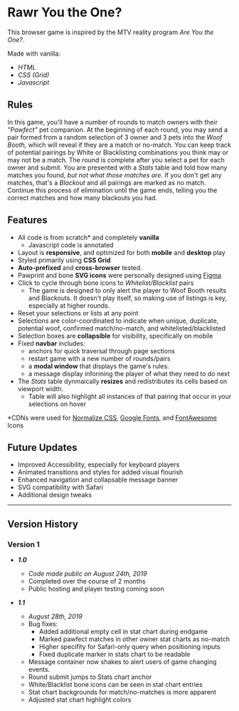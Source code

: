 # Rawr You the One?

This browser game is inspired by the MTV reality program *Are You the One?*.

Made with vanilla:
* *HTML*
* *CSS (Grid)*
* *Javascript*

Rules
--
In this game, you'll have a number of rounds to match owners with their *"Pawfect"* pet companion. At the beginning of each round, you may send a pair formed from a random selection of 3 owner and 3 pets into the *Woof Booth,* which will reveal if they are a match or no-match. You can keep track of potential pairings by White or Blacklisting combinations you think may or may not be a match. The round is complete after you select a pet for each owner and submit. You are presented with a *Stats* table and told how many matches you found, *but not what those matches are*. If you don't get any matches, that's a *Blackout* and all pairings are marked as no match. Continue this process of elimination until the game ends, telling you the correct matches and how many blackouts you had.

Features
--

* All code is from scratch* and completely **vanilla**
  * Javascript code is annotated
* Layout is **responsive**, and optimized for both **mobile** and **desktop** play
* Styled primarily using **CSS Grid**
* **Auto-prefixed** and **cross-browser** tested.
* Pawprint and bone **SVG icons** were personally designed using [Figma](https://www.figma.com)
* Click to cycle through bone icons to *Whitelist/Blacklist* pairs
    * The game is designed to only alert the player to Woof Booth results and Blackouts. It doesn't play itself, so making use of listings is key, especially at higher rounds.
* Reset your selections or lists at any point
* Selections are color-coordinated to indicate when unique, duplicate, potential woof, confirmed match/no-match, and whitelisted/blacklisted
* Selection boxes are **collapsible** for visibility, specifically on mobile
* Fixed **navbar** includes:
  * anchors for quick traversal through page sections
  * restart game with a new number of rounds/pairs
  * a **modal window** that displays the game's rules.
  * a message display informing the player of what they need to do next
* The *Stats* table dynmaically **resizes** and redistributes its cells based on viewport width.
  * Table will also highlight all instances of that pairing that occur in your selections on hover

\*CDNs were used for [Normalize CSS](https://necolas.github.io/normalize.css/), [Google Fonts](https://fonts.google.com/), and [FontAwesome](https://fontawesome.com/) Icons

Future Updates
--
* Improved Accessibility, especially for keyboard players
* Animated transitions and styles for added visual flourish
* Enhanced navigation and collapsable message banner
* SVG compatibility with Safari
* Additional design tweaks


---

## Version History

### Version 1

* ***1.0***

  * *Code made public on August 24th, 2019*
  * Completed over the course of 2 months
  * Public hosting and player testing coming soon

* ***1.1***

  * *August 28th, 2019*
  * Bug fixes:
    * Added additional empty cell in stat chart during endgame
    * Marked pawfect matches in other owner stat charts as no-match
    * Higher specifity for Safari-only query when positioning inputs
    * Fixed duplicate marker in stats chart to be readable
  * Message container now shakes to alert users of game changing events.
  * Round submit jumps to Stats chart anchor
  * White/Blacklist bone icons can be seen in stat chart entries
  * Stat chart backgrounds for match/no-matches is more apparent
  * Adjusted stat chart highlight colors
